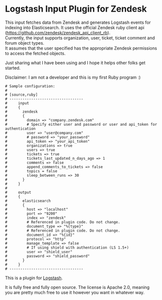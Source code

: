 # Logstash Input Plugin for Zendesk

This input fetches data from Zendesk and generates Logstash events for indexing into Elasticsearch.
It uses the official Zendesk ruby client api (https://github.com/zendesk/zendesk_api_client_rb).  
Currently, the input supports organization, user, ticket, ticket comment and forum object types.  
It assumes that the user specified has the appropriate Zendesk permissions to access the fetched objects.

Just sharing what I have been using and I hope it helps other folks get started.

Disclaimer:  I am not a developer and this is my first Ruby program :)

```
# Sample configuration:
#
# [source,ruby]
# ----------------------------------
#     input 
#     { 
#       zendesk
#       {
#         domain => "company.zendesk.com"
#         # Specify either user and password or user and api_token for authentication
#         user => "user@company.com"
#         # password => "your_password"
#         api_token => "your_api_token"
#         organizations => true
#         users => true
#         tickets => true
#         tickets_last_updated_n_days_ago => 1
#         comments => false
#         append_comments_to_tickets => false
#		  topics = false
#         sleep_between_runs => 30
#       }
#     }
#
#     output 
#     {
#       elasticsearch
#       {
#         host => "localhost"
#         port => "9200"
#         index => "zendesk"
#         # Referenced in plugin code. Do not change.
#         document_type => "%{type}"
#         # Referenced in plugin code. Do not change.
#         document_id => "%{id}"
#         protocol => "http"
#         manage_template => false
#         # If using shield with authentication (LS 1.5+)
#         user => "shield_user"
#         password => "shield_password"
#       }
#     }
# ----------------------------------
```

This is a plugin for [Logstash](https://github.com/elastic/logstash).

It is fully free and fully open source. The license is Apache 2.0, meaning you are pretty much free to use it however you want in whatever way.


